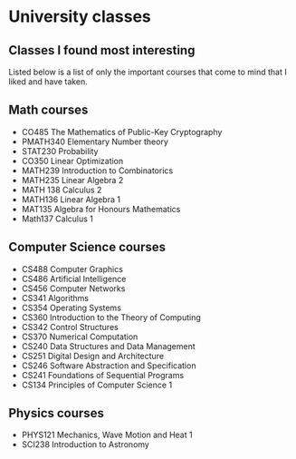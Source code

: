 # University classes

## Classes I found most interesting

Listed below is a list of only the important courses that come to mind that I liked and have taken.

## Math courses

- CO485 The Mathematics of Public-Key Cryptography
- PMATH340 Elementary Number theory
- STAT230 Probability
- CO350 Linear Optimization
- MATH239 Introduction to Combinatorics
- MATH235 Linear Algebra 2
- MATH 138 Calculus 2
- MATH136 Linear Algebra 1
- MAT135 Algebra for Honours Mathematics
- Math137 Calculus 1

## Computer Science courses

- CS488 Computer Graphics
- CS486 Artificial Intelligence
- CS456 Computer Networks
- CS341 Algorithms
- CS354 Operating Systems
- CS360 Introduction to the Theory of Computing
- CS342 Control Structures
- CS370 Numerical Computation
- CS240 Data Structures and Data Management
- CS251 Digital Design and Architecture
- CS246 Software Abstraction and Specification
- CS241 Foundations of Sequential Programs
- CS134 Principles of Computer Science 1

## Physics courses

- PHYS121 Mechanics, Wave Motion and Heat 1
- SCI238 Introduction to Astronomy
